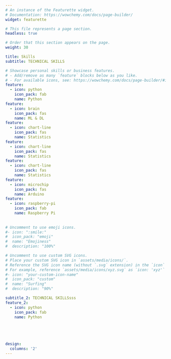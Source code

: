 ```yaml
---
# An instance of the Featurette widget.
# Documentation: https://wowchemy.com/docs/page-builder/
widget: featurette

# This file represents a page section.
headless: true

# Order that this section appears on the page.
weight: 30

title: Skills
subtitle: TECHNICAL SKILLS

# Showcase personal skills or business features.
# - Add/remove as many `feature` blocks below as you like.
# - For available icons, see: https://wowchemy.com/docs/page-builder/#icons
feature:
  - icon: python
    icon_pack: fab
    name: Python
feature:    
  - icon: brain
    icon_pack: fas
    name: ML & DL
feature:   
  - icon: chart-line
    icon_pack: fas
    name: Statistics
feature:   
  - icon: chart-line
    icon_pack: fas
    name: Statistics
feature:    
  - icon: chart-line
    icon_pack: fas
    name: Statistics
feature:    
  - icon: microchip
    icon_pack: fas
    name: Arduino
feature:    
  - icon: raspberry-pi
    icon_pack: fab
    name: Raspberry Pi
    
    
# Uncomment to use emoji icons.
#- icon: ":smile:"
#  icon_pack: "emoji"
#  name: "Emojiness"
#  description: "100%"

# Uncomment to use custom SVG icons.
# Place your custom SVG icon in `assets/media/icons/`.
# Reference the SVG icon name (without `.svg` extension) in the `icon` field.
# For example, reference `assets/media/icons/xyz.svg` as `icon: 'xyz'`
#- icon: "your-custom-icon-name"
#  icon_pack: "custom"
#  name: "Surfing"
#  description: "90%"

subtitle_2: TECHNICAL SKILLSsss
feature_2:
  - icon: python
    icon_pack: fab
    name: Python





design:
  columns: '2'
---
```

